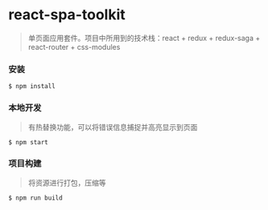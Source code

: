 # react-spa-toolkit

> 单页面应用套件。项目中所用到的技术栈：react + redux + redux-saga + react-router + css-modules

### 安装

```
$ npm install
```

### 本地开发

> 有热替换功能，可以将错误信息捕捉并高亮显示到页面

```
$ npm start
```

### 项目构建

> 将资源进行打包，压缩等

```
$ npm run build
```
